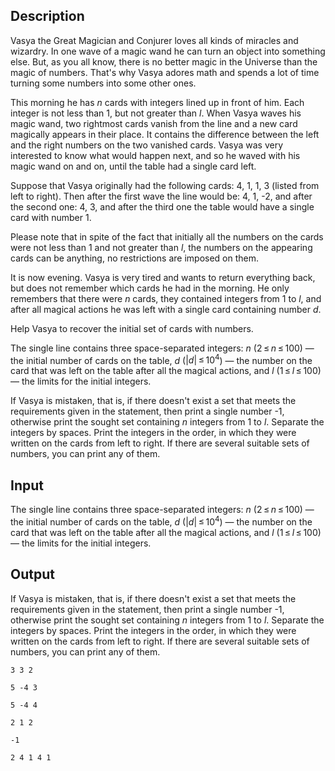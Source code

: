 ## Description

<div><p>Vasya the Great Magician and Conjurer loves all kinds of miracles and wizardry. In one wave of a magic wand he can turn an object into something else. But, as you all know, there is no better magic in the Universe than the magic of numbers. That's why Vasya adores math and spends a lot of time turning some numbers into some other ones.</p><p>This morning he has <span class="tex-span"><i>n</i></span> cards with integers lined up in front of him. Each integer is not less than 1, but not greater than <span class="tex-span"><i>l</i></span>. When Vasya waves his magic wand, two rightmost cards vanish from the line and a new card magically appears in their place. It contains the difference between the left and the right numbers on the two vanished cards. Vasya was very interested to know what would happen next, and so he waved with his magic wand on and on, until the table had a single card left.</p><p>Suppose that Vasya originally had the following cards: 4, 1, 1, 3 (listed from left to right). Then after the first wave the line would be: 4, 1, -2, and after the second one: 4, 3, and after the third one the table would have a single card with number 1.</p><p>Please note that in spite of the fact that initially all the numbers on the cards were not less than 1 and not greater than <span class="tex-span"><i>l</i></span>, the numbers on the appearing cards can be anything, no restrictions are imposed on them.</p><p>It is now evening. Vasya is very tired and wants to return everything back, but does not remember which cards he had in the morning. He only remembers that there were <span class="tex-span"><i>n</i></span> cards, they contained integers from 1 to <span class="tex-span"><i>l</i></span>, and after all magical actions he was left with a single card containing number <span class="tex-span"><i>d</i></span>.</p><p>Help Vasya to recover the initial set of cards with numbers.</p></div><div class="input-specification"><p>The single line contains three space-separated integers: <span class="tex-span"><i>n</i></span> (<span class="tex-span">2 ≤ <i>n</i> ≤ 100</span>) — the initial number of cards on the table, <span class="tex-span"><i>d</i></span> (<span class="tex-span">|<i>d</i>| ≤ 10<sup class="upper-index">4</sup></span>) — the number on the card that was left on the table after all the magical actions, and <span class="tex-span"><i>l</i></span> (<span class="tex-span">1 ≤ <i>l</i> ≤ 100</span>) — the limits for the initial integers.</p></div><div class="output-specification"><p>If Vasya is mistaken, that is, if there doesn't exist a set that meets the requirements given in the statement, then print a single number -1, otherwise print the sought set containing <span class="tex-span"><i>n</i></span> integers from <span class="tex-span">1</span> to <span class="tex-span"><i>l</i></span>. Separate the integers by spaces. Print the integers in the order, in which they were written on the cards from left to right. If there are several suitable sets of numbers, you can print any of them.</p></div>

## Input

<p>The single line contains three space-separated integers: <span class="tex-span"><i>n</i></span> (<span class="tex-span">2 ≤ <i>n</i> ≤ 100</span>) — the initial number of cards on the table, <span class="tex-span"><i>d</i></span> (<span class="tex-span">|<i>d</i>| ≤ 10<sup class="upper-index">4</sup></span>) — the number on the card that was left on the table after all the magical actions, and <span class="tex-span"><i>l</i></span> (<span class="tex-span">1 ≤ <i>l</i> ≤ 100</span>) — the limits for the initial integers.</p>

## Output

<p>If Vasya is mistaken, that is, if there doesn't exist a set that meets the requirements given in the statement, then print a single number -1, otherwise print the sought set containing <span class="tex-span"><i>n</i></span> integers from <span class="tex-span">1</span> to <span class="tex-span"><i>l</i></span>. Separate the integers by spaces. Print the integers in the order, in which they were written on the cards from left to right. If there are several suitable sets of numbers, you can print any of them.</p>





```input1
3 3 2

```




```input2
5 -4 3

```




```input3
5 -4 4

```




```output1
2 1 2
```




```output2
-1

```




```output3
2 4 1 4 1
```


